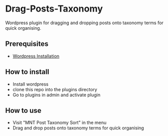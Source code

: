 # Drag-Posts-Taxonomy
Wordpress plugin for dragging and dropping posts onto taxonomy terms for quick organising.

## Prerequisites

- [Wordpress Installation](https://wordpress.org/)

## How to install

- Install wordpress
- clone this repo into the plugins directory
- Go to plugins in admin and activate plugin

## How to use

- Visit "MNT Post Taxonomy Sort" in the menu
- Drag and drop posts onto taxonomy terms for quick organising
